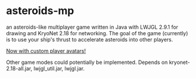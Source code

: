 asteroids-mp
=========

an asteroids-like multiplayer game written in Java with LWJGL 2.9.1 for drawing and KryoNet 2.18 for networking.
The goal of the game (currently) is to use your ship's thrust to accelerate asteroids into other players.

[Now with custom player avatars!](http://a.pomf.se/efwwst.jpg)

Other game modes could potentially be implemented.
Depends on kryonet-2.18-all.jar, lwjgl_util.jar, lwjgl.jar.

